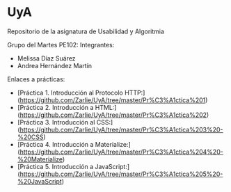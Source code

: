 # UyA
Repositorio de la asignatura de Usabilidad y Algoritmia

Grupo del Martes PE102:
Integrantes:
- Melissa Díaz Suárez
- Andrea Hernández Martín



Enlaces a prácticas:
- [Práctica 1. Introducción al Protocolo HTTP:] (https://github.com/Zarlie/UyA/tree/master/Pr%C3%A1ctica%201)
- [Práctica 2. Introducción a HTML:] (https://github.com/Zarlie/UyA/tree/master/Pr%C3%A1ctica%202)
- [Práctica 3. Introducción al CSS:] (https://github.com/Zarlie/UyA/tree/master/Pr%C3%A1ctica%203%20-%20CSS)
- [Práctica 4. Introducción a Materialize:] (https://github.com/Zarlie/UyA/tree/master/Pr%C3%A1ctica%204%20-%20Materialize)
- [Práctica 5. Introducción a JavaScript:] (https://github.com/Zarlie/UyA/tree/master/Pr%C3%A1ctica%205%20-%20JavaScript)


